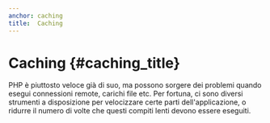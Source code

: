 ```yaml
---
anchor: caching
title:  Caching
---
```


# Caching {#caching_title}

PHP è piuttosto veloce già di suo, ma possono sorgere dei problemi quando esegui
connessioni remote, carichi file etc. Per fortuna, ci sono diversi strumenti a
disposizione per velocizzare certe parti dell'applicazione, o ridurre il numero
di volte che questi compiti lenti devono essere eseguiti.
